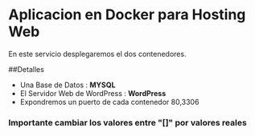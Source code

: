 
# Aplicacion en Docker para Hosting Web

En este servicio desplegaremos el dos contenedores.

##Detalles 

* Una Base de Datos : **MYSQL**
* El Servidor Web de WordPress : **WordPress**
* Expondremos un puerto de cada contenedor 80,3306

### Importante cambiar los valores entre "[]" por valores reales